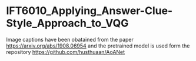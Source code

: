 # IFT6010_Applying_Answer-Clue-Style_Approach_to_VQG
Image captions have been obatained from the paper https://arxiv.org/abs/1908.06954 and the pretrained model is used form the repository https://github.com/husthuaan/AoANet

